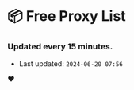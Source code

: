 # :package: Free Proxy List
### Updated every 15 minutes.

- Last updated: `2024-06-20 07:56`

:heart:
